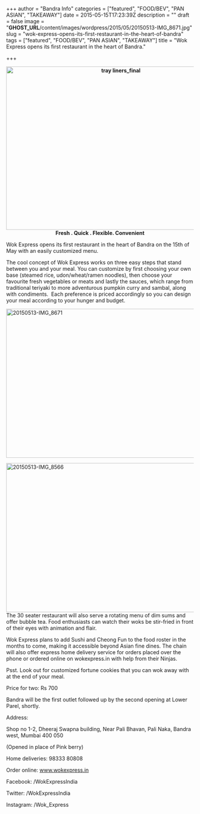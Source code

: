 +++
author = "Bandra Info"
categories = ["featured", "FOOD/BEV", "PAN ASIAN", "TAKEAWAY"]
date = 2015-05-15T17:23:39Z
description = ""
draft = false
image = "__GHOST_URL__/content/images/wordpress/2015/05/20150513-IMG_8671.jpg"
slug = "wok-express-opens-its-first-restaurant-in-the-heart-of-bandra"
tags = ["featured", "FOOD/BEV", "PAN ASIAN", "TAKEAWAY"]
title = "Wok Express opens its first restaurant in the heart of Bandra."

+++


<p style="text-align: center;">
<p style="text-align: center;"><strong><img loading="lazy" class="aligncenter size-full wp-image-8171" src="https://i0.wp.com/bandra.info/wp-content/uploads/2015/05/tray-liners_final.jpg?resize=600%2C438&#038;ssl=1" alt="tray liners_final" width="600" height="438" srcset="https://i0.wp.com/bandra.info/wp-content/uploads/2015/05/tray-liners_final.jpg?w=600&amp;ssl=1 600w, https://i0.wp.com/bandra.info/wp-content/uploads/2015/05/tray-liners_final.jpg?resize=500%2C365&amp;ssl=1 500w" sizes="(max-width: 600px) 100vw, 600px" data-recalc-dims="1" />Fresh . Quick . Flexible. Convenient</strong></p>
<p>Wok Express opens its first restaurant in the heart of Bandra on the 15th of May with an easily customized menu.</p>
<p>The cool concept of Wok Express works on three easy steps that stand between you and your meal. You can customize by first choosing your own base (steamed rice, udon/wheat/ramen noodles), then choose your favourite fresh vegetables or meats and lastly the sauces, which range from traditional teriyaki to more adventurous pumpkin curry and sambal, along with condiments.  Each preference is priced accordingly so you can design your meal according to your hunger and budget.</p>
<p><img loading="lazy" class="aligncenter size-full wp-image-8172" src="https://i2.wp.com/bandra.info/wp-content/uploads/2015/05/20150513-IMG_8671.jpg?resize=600%2C400&#038;ssl=1" alt="20150513-IMG_8671" width="600" height="400" srcset="https://i2.wp.com/bandra.info/wp-content/uploads/2015/05/20150513-IMG_8671.jpg?w=600&amp;ssl=1 600w, https://i2.wp.com/bandra.info/wp-content/uploads/2015/05/20150513-IMG_8671.jpg?resize=500%2C333&amp;ssl=1 500w" sizes="(max-width: 600px) 100vw, 600px" data-recalc-dims="1" /></p>
<p><img loading="lazy" class="aligncenter size-full wp-image-8173" src="https://i2.wp.com/bandra.info/wp-content/uploads/2015/05/20150513-IMG_8566.jpg?resize=600%2C400&#038;ssl=1" alt="20150513-IMG_8566" width="600" height="400" srcset="https://i2.wp.com/bandra.info/wp-content/uploads/2015/05/20150513-IMG_8566.jpg?w=600&amp;ssl=1 600w, https://i2.wp.com/bandra.info/wp-content/uploads/2015/05/20150513-IMG_8566.jpg?resize=500%2C333&amp;ssl=1 500w" sizes="(max-width: 600px) 100vw, 600px" data-recalc-dims="1" />The 30 seater restaurant will also serve a rotating menu of dim sums and offer bubble tea. Food enthusiasts can watch their woks be stir-fried in front of their eyes with animation and flair.</p>
<p>Wok Express plans to add Sushi and Cheong Fun to the food roster in the months to come, making it accessible beyond Asian fine dines. The chain will also offer express home delivery service for orders placed over the phone or ordered online on wokexpress.in with help from their Ninjas.</p>
<p>Psst. Look out for customized fortune cookies that you can wok away with at the end of your meal.</p>
<p>Price for two: Rs 700</p>
<p>Bandra will be the first outlet followed up by the second opening at Lower Parel, shortly.</p>
<p>Address:</p>
<p>Shop no 1-2, Dheeraj Swapna building, Near Pali Bhavan, Pali Naka, Bandra west, Mumbai 400 050</p>
<p>(Opened in place of Pink berry)</p>
<p>Home deliveries: 98333 80808</p>
<p>Order online: <a href="https://www.wokexpress.in/">www.wokexpress.in</a></p>
<p>Facebook: /WokExpressIndia</p>
<p>Twitter: /WokExpressIndia</p>
<p>Instagram: /Wok_Express</p>



